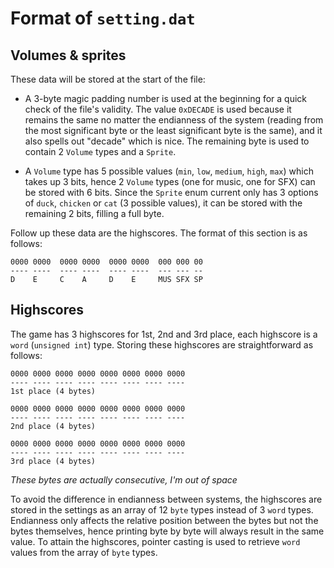 # Format of `setting.dat`

## Volumes & sprites

These data will be stored at the start of the file:

- A 3-byte magic padding number is used at the beginning for a quick check of the file's validity. The value `0xDECADE` is used because it remains the same no matter the endianness of the system (reading from the most significant byte or the least significant byte is the same), and it also spells out "decade" which is nice. The remaining byte is used to contain 2 `Volume` types and a `Sprite`.

- A `Volume` type has 5 possible values (`min`, `low`, `medium`, `high`, `max`) which takes up 3 bits, hence 2 `Volume` types (one for music, one for SFX) can be stored with 6 bits. Since the `Sprite` enum current only has 3 options of `duck`, `chicken` or `cat` (3 possible values), it can be stored with the remaining 2 bits, filling a full byte.

Follow up these data are the highscores. The format of this section is as follows:

```
0000 0000  0000 0000  0000 0000  000 000 00
---- ----  ---- ----  ---- ----  --- --- --
D    E     C    A     D    E     MUS SFX SP
```

## Highscores

The game has 3 highscores for 1st, 2nd and 3rd place, each highscore is a `word` (`unsigned int`) type. Storing these highscores are straightforward as follows:

```
0000 0000 0000 0000 0000 0000 0000 0000
---- ---- ---- ---- ---- ---- ---- ----
1st place (4 bytes)

0000 0000 0000 0000 0000 0000 0000 0000
---- ---- ---- ---- ---- ---- ---- ----
2nd place (4 bytes)

0000 0000 0000 0000 0000 0000 0000 0000
---- ---- ---- ---- ---- ---- ---- ----
3rd place (4 bytes)
```

*These bytes are actually consecutive, I'm out of space*

To avoid the difference in endianness between systems, the highscores are stored in the settings as an array of 12 `byte` types instead of 3 `word` types. Endianness only affects the relative position between the bytes but not the bytes themselves, hence printing byte by byte will always result in the same value. To attain the highscores, pointer casting is used to retrieve `word` values from the array of `byte` types.
